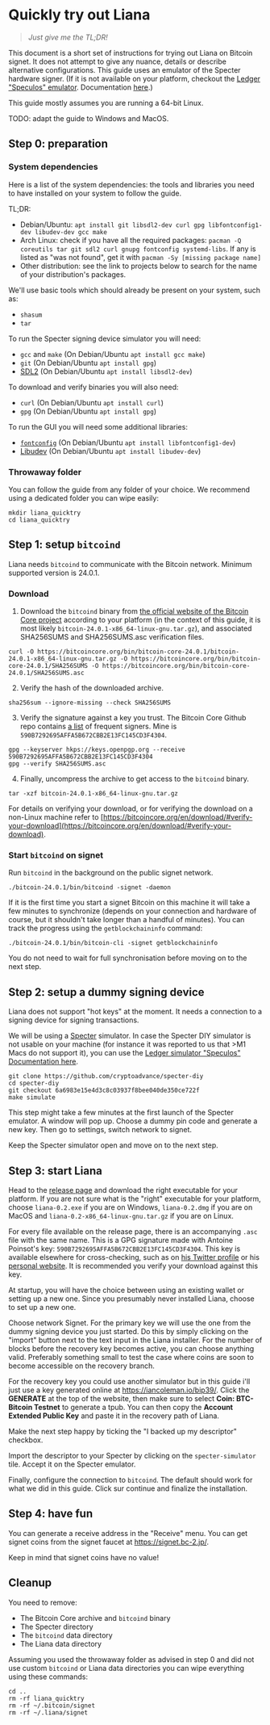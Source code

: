 # Quickly try out Liana

> *Just give me the TL;DR!*

This document is a short set of instructions for trying out Liana on Bitcoin signet. It does not attempt to
give any nuance, details or describe alternative configurations.
This guide uses an emulator of the Specter hardware signer. (If it is not available on your
platform, checkout the [Ledger "Speculos" emulator](https://github.com/LedgerHQ/speculos).
Documentation [here](https://speculos.ledger.com/).)

This guide mostly assumes you are running a 64-bit Linux.

TODO: adapt the guide to Windows and MacOS.


## Step 0: preparation

### System dependencies

Here is a list of the system dependencies: the tools and libraries you need to have installed on
your system to follow the guide.

TL;DR:
- Debian/Ubuntu: `apt install git libsdl2-dev curl gpg libfontconfig1-dev libudev-dev gcc make`
- Arch Linux: check if you have all the required packages: `pacman -Q coreutils tar git sdl2 curl gnupg fontconfig systemd-libs`.
If any is listed as "was not found", get it with `pacman -Sy [missing package name]`
- Other distribution: see the link to projects below to search for the name of your distribution's packages.

We'll use basic tools which should already be present on your system, such as:
- `shasum`
- `tar`

To run the Specter signing device simulator you will need:
- `gcc` and `make` (On Debian/Ubuntu `apt install gcc make`)
- `git` (On Debian/Ubuntu `apt install gpg`)
- [SDL2](https://wiki.libsdl.org/SDL2/FrontPage) (On Debian/Ubuntu `apt install libsdl2-dev`)

To download and verify binaries you will also need:
- `curl` (On Debian/Ubuntu `apt install curl`)
- `gpg` (On Debian/Ubuntu `apt install gpg`)

To run the GUI you will need some additional libraries:
- [`fontconfig`](https://www.freedesktop.org/wiki/Software/fontconfig/) (On Debian/Ubuntu `apt install libfontconfig1-dev`)
- [Libudev](https://www.freedesktop.org/software/systemd/man/libudev.html) (On Debian/Ubuntu `apt install libudev-dev`)

### Throwaway folder

You can follow the guide from any folder of your choice. We recommend using a dedicated folder you
can wipe easily:
```
mkdir liana_quicktry
cd liana_quicktry
```


## Step 1: setup `bitcoind`

Liana needs `bitcoind` to communicate with the Bitcoin network. Minimum supported version is 24.0.1.

### Download

1. Download the `bitcoind` binary from [the official website of the Bitcoin Core
project](https://bitcoincore.org/bin/bitcoin-core-24.0.1/) according to your platform (in the context
of this guide, it is most likely `bitcoin-24.0.1-x86_64-linux-gnu.tar.gz`), and associated SHA256SUMS and SHA256SUMS.asc verification files.
```
curl -O https://bitcoincore.org/bin/bitcoin-core-24.0.1/bitcoin-24.0.1-x86_64-linux-gnu.tar.gz -O https://bitcoincore.org/bin/bitcoin-core-24.0.1/SHA256SUMS -O https://bitcoincore.org/bin/bitcoin-core-24.0.1/SHA256SUMS.asc
```

2. Verify the hash of the downloaded archive.
```
sha256sum --ignore-missing --check SHA256SUMS
```

3. Verify the signature against a key you trust. The Bitcoin Core Github repo contains [a
list](https://github.com/bitcoin/bitcoin/blob/master/contrib/builder-keys/keys.txt) of frequent
signers. Mine is `590B7292695AFFA5B672CBB2E13FC145CD3F4304`.
```
gpg --keyserver hkps://keys.openpgp.org --receive 590B7292695AFFA5B672CBB2E13FC145CD3F4304
gpg --verify SHA256SUMS.asc
```

4. Finally, uncompress the archive to get access to the `bitcoind` binary.
```
tar -xzf bitcoin-24.0.1-x86_64-linux-gnu.tar.gz
```

For details on verifying your download, or for verifying the download on a non-Linux machine refer
to
[https://bitcoincore.org/en/download/#verify-your-download](https://bitcoincore.org/en/download/#verify-your-download).

### Start `bitcoind` on signet

Run `bitcoind` in the background on the public signet network.
```
./bitcoin-24.0.1/bin/bitcoind -signet -daemon
```

If it is the first time you start a signet Bitcoin on this machine it will take a few minutes to
synchronize (depends on your connection and hardware of course, but it shouldn't take longer than a
handful of minutes). You can track the progress using the `getblockchaininfo` command:
```
./bitcoin-24.0.1/bin/bitcoin-cli -signet getblockchaininfo
```

You do not need to wait for full synchronisation before moving on to the next step.


## Step 2: setup a dummy signing device

Liana does not support "hot keys" at the moment. It needs a connection to a signing device for
signing transactions.

We will be using a [Specter](https://github.com/cryptoadvance/specter-diy) simulator.
In case the Specter DIY simulator is not usable on your machine (for instance it was reported to us
that >M1 Macs do not support it), you can use the [Ledger simulator
"Speculos"](https://github.com/LedgerHQ/speculos) [Documentation
here](https://speculos.ledger.com/).

```
git clone https://github.com/cryptoadvance/specter-diy
cd specter-diy
git checkout 6a6983e15e4d3c8c03937f8bee040de350ce722f
make simulate
```

This step might take a few minutes at the first launch of the Specter emulator.
A window will pop up. Choose a dummy pin code and generate a new key. Then go to settings, switch
network to signet.

Keep the Specter simulator open and move on to the next step.


## Step 3: start Liana

Head to the [release page](https://github.com/wizardsardine/liana/releases) and download the right
executable for your platform. If you are not sure what is the "right" executable for your platform,
choose `liana-0.2.exe` if you are on Windows, `liana-0.2.dmg` if you are on MacOS and
`liana-0.2-x86_64-linux-gnu.tar.gz` if you are on Linux.

For every file available on the release page, there is an accompanying `.asc` file with the same
name. This is a GPG signature made with Antoine Poinsot's key:
`590B7292695AFFA5B672CBB2E13FC145CD3F4304`. This key is available elsewhere for cross-checking, such
as on [his Twitter profile](https://twitter.com/darosior) or his [personal
website](http://download.darosior.ninja/darosior.pub). It is recommended you verify your download
against this key.

At startup, you will have the choice between using an existing wallet or setting up a new one. Since
you presumably never installed Liana, choose to set up a new one.

Choose network Signet. For the primary key we will use the one from the dummy signing device you just started. Do this by simply clicking on the "import" button next to the text input in the Liana installer. For the number of blocks before the recovery key becomes active, you
can choose anything valid. Preferably something small to test the case where coins are soon to
become accessible on the recovery branch.

For the recovery key you could use another simulator but in this guide i'll just use a key generated online at https://iancoleman.io/bip39/. Click the **GENERATE** at the top of the website, then make sure to select **Coin: BTC-Bitcoin Testnet** to generate a tpub. You can then copy the **Account Extended Public Key** and paste it in the recovery path of Liana.

Make the next step happy by ticking the "I backed up my descriptor" checkbox.

Import the descriptor to your Specter by clicking on the `specter-simulator` tile. Accept it on the Specter emulator.

Finally, configure the connection to `bitcoind`. The default should work for what we did in this
guide. Click sur continue and finalize the installation.


## Step 4: have fun

You can generate a receive address in the "Receive" menu. You can get signet coins from the signet
faucet at https://signet.bc-2.jp/.

Keep in mind that signet coins have no value!


## Cleanup

You need to remove:
- The Bitcoin Core archive and `bitcoind` binary
- The Specter directory
- The `bitcoind` data directory
- The Liana data directory

Assuming you used the throwaway folder as advised in step 0 and did not use custom `bitcoind` or
Liana data directories you can wipe everything using these commands:
```
cd ..
rm -rf liana_quicktry
rm -rf ~/.bitcoin/signet
rm -rf ~/.liana/signet
```

